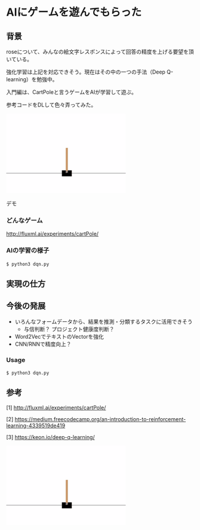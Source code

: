 # AIにゲームを遊んでもらった

## 背景

roseについて、みんなの絵文字レスポンスによって回答の精度を上げる要望を頂いている。

強化学習は上記を対応できそう。現在はその中の一つの手法（Deep Q-learning）を勉強中。

入門編は、CartPoleと言うゲームをAIが学習して遊ぶ。

参考コードをDLして色々弄ってみた。

![animation](./assets/animation.gif)

デモ

### どんなゲーム

<http://fluxml.ai/experiments/cartPole/>

### AIの学習の様子

```
$ python3 dqn.py
```

## 実現の仕方



## 今後の発展

* いろんなフォームデータから、結果を推測・分類するタスクに活用できそう
  * 与信判断？ プロジェクト健康度判断？ 
* Word2VecでテキストのVectorを強化
* CNN/RNNで精度向上？

### Usage

```
$ python3 dqn.py
```


## 参考

[1] <http://fluxml.ai/experiments/cartPole/>

[2] <https://medium.freecodecamp.org/an-introduction-to-reinforcement-learning-4339519de419>

[3] <https://keon.io/deep-q-learning/>









![animation](./assets/animation.gif)

